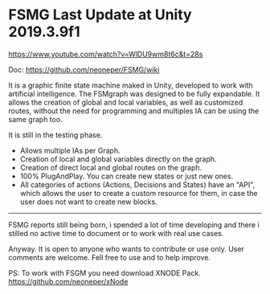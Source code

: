 # FSMG Last Update at Unity 2019.3.9f1
https://www.youtube.com/watch?v=WlDU9wm8t6c&t=28s

Doc: https://github.com/neoneper/FSMG/wiki

It is a graphic finite state machine maked in Unity, developed to work with artificial intelligence.
The FSMgraph was designed to be fully expandable.
It allows the creation of global and local variables, as well as customized routes, without the need for programming and multiples IA can be using the same graph too.

It is still in the testing phase.

- Allows multiple IAs per Graph.
- Creation of local and global variables directly on the graph.
- Creation of direct local and global routes on the graph.
- 100% PlugAndPlay. You can create new states or just new ones.
- All categories of actions (Actions, Decisions and States) have an "API", which allows the user to create a custom resource for them, in case the user does not want to create new blocks.
-------------------------------------------
FSMG reports still being born, i spended a lot of time developing and there i stilled no active time to document or to work with real use cases.

Anyway. It is open to anyone who wants to contribute or use only. User comments are welcome.
Fell free to use and to help improve.

PS: To work with FSGM you need download XNODE Pack. 
https://github.com/neoneper/xNode
